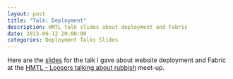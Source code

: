 ```yaml
---
layout: post
title: "Talk: Deployment"
description: HMTL talk slides about deployment and Fabric
date: 2013-06-12 20:00:00
categories: Deployment Talks Slides
---
```


Here are the [slides](/slides/deployment/) for the talk I gave about website deployment and Fabric at the [HMTL - Loosers talking about rubbish](http://hmtl6.github.io/) meet-up.
